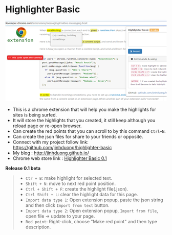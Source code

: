 # Highlighter Basic

![Highlighter-Basic](https://raw.githubusercontent.com/jinhduong/highlighter-basic/master/H3.png)
- This is a chrome extension that will help you make the highlights for sites is being surfed.
- It will store the highlights that you created, it still keep although you reload page or re-open browser.
- Can create the red points that you can scroll to by this command `Ctrl+N`.
- Can create the json files for share to your friends or opposite.
- Connect with my project follow link: https://github.com/jinhduong/highlighter-basic
- My blog : http://jinhduong.github.io/
- Chrome web store link : [Highlighter Basic 0.1](https://chrome.google.com/webstore/detail/highlighter-basic/njjbackolnkebbcjlnlnabfpboafkeaa?hl=en-US&gl=MY)

**Release 0.1 beta**
>- `Ctr + B`: make highlight for selected text. 
>- `Shift + N`: move to next red point position. 
>- `Ctrl + Shift + F`: create the highlight file(.json). 
>- `Ctrl Shift + L`: clear the highlight data for this page. 
>- `Import data type 1`: Open extension popup, paste the json string and then click `Import from text` button.
>- `Import data type 2`: Open extension popup, `Import from file`, open file -> update to your page.
>- `Red point`: Right-click, choose "Make red point" and then type description.


